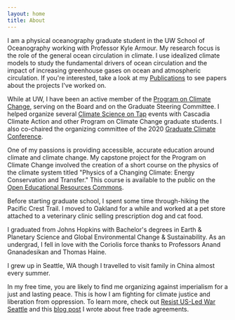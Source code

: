 ```yaml
---
layout: home
title: About
---
```

I am a physical oceanography graduate student in the UW School of Oceanography working with Professor Kyle Armour. My research focus is the role of the general ocean circulation in climate. I use idealized climate models to study the fundamental drivers of ocean circulation and the impact of increasing greenhouse gases on ocean and atmospheric circulation. If you're interested, take a look at my [Publications](/publications.md) to see papers about the projects I've worked on. 

While at UW, I have been an active member of the [Program on Climate Change](https://pcc.uw.edu/), serving on the Board and on the Graduate Steering Committee. I helped organize several [Climate Science on Tap](http://cascadiaclimateaction.org/on-tap/) events with Cascadia Climate Action and other Program on Climate Change graduate students. I also co-chaired the organizing committee of the 2020 [Graduate Climate Conference](http://graduateclimateconference.com/).   

One of my passions is providing accessible, accurate education around climate and climate change. My capstone project for the Program on Climate Change involved the creation of a short course on the physics of the climate system titled "Physics of a Changing Climate: Energy Conservation and Transfer." This course is available to the public on the [Open Educational Resources Commons](https://oercommons.org/courses/physics-of-a-changing-climate-energy-conservation-and-transfer). 

Before starting graduate school, I spent some time through-hiking the Pacific Crest Trail. I moved to Oakland for a while and worked at a pet store attached to a veterinary clinic selling prescription dog and cat food. 

I graduated from Johns Hopkins with Bachelor's degrees in Earth & Planetary Science and Global Environmental Change & Sustainability. As an undergrad, I fell in love with the Coriolis force thanks to Professors Anand Gnanadesikan and Thomas Haine.  

I grew up in Seattle, WA though I travelled to visit family in China almost every summer. 

In my free time, you are likely to find me organizing against imperialism for a just and lasting peace. This is how I am fighting for climate justice and liberation from oppression. To learn more, check out [Resist US-Led War Seattle](https://www.instagram.com/resist.seattle/) and this [blog post](/_posts/2023-11-23-APEC-UAW.markdown) I wrote about free trade agreements.
